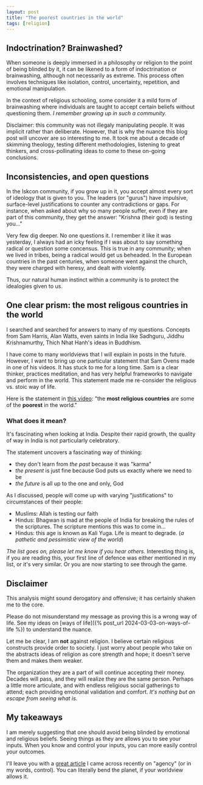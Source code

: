 ```yaml
---
layout: post
title: "The poorest countries in the world"
tags: [religion]
---
```


## Indoctrination? Brainwashed?
When someone is deeply immersed in a philosophy or religion to the point of being blinded by it, it can be likened to a form of indoctrination or brainwashing, although not necessarily as extreme. This process often involves techniques like isolation, control, uncertainty, repetition, and emotional manipulation.

In the context of religious schooling, some consider it a mild form of brainwashing where individuals are taught to accept certain beliefs without questioning them. _I remember growing up in such a community._

Disclaimer: this community was not illegaly manipulating people. It was implicit rather than deliberate. However, that is why the nuance this blog post will uncover are so interesting to me. It took me about a decade of skimming theology, testing different methodologies, listening to great thinkers, and cross-pollinating ideas to come to these on-going conclusions.

## Inconsistencies, and open questions
In the Iskcon community, if you grow up in it, you accept almost every sort of ideology that is given to you. The leaders (or "gurus") have impulsive, surface-level justifications to counter any contradictions or gaps. For instance, when asked about why so many people suffer, even if they are part of this community, they get the answer: "Krishna (their god) is testing you..."

Very few dig deeper. No one questions it. I remember it like it was yesterday, I always had an icky feeling if I was about to say something radical or question some concensus. This is true in any community; when we lived in tribes, being a radical would get us beheaded. In the European countries in the past centuries, when someone went against the church, they were charged with heresy, and dealt with violently.

Thus, our natural human instinct within a community is to protect the idealogies given to us.

## One clear prism: the most religous countries in the world
I searched and searched for answers to many of my questions. Concepts from Sam Harris, Alan Watts, even saints in India like Sadhguru, Jiddhu Krishnamurthy, Thich Nhat Hanh's ideas in Buddhism.

I have come to many worldviews that I will explain in posts in the future. However, I want to bring up one particular statement that Sam Ovens made in one of his videos. It has stuck to me for a long time. Sam is a clear thinker, practices meditation, and has very helpful frameworks to navigate and perform in the world. This statement made me re-consider the religious vs. stoic way of life.

Here is the statement in [this video](https://www.youtube.com/watch?v=1LAPw2uSb28): "the **most religious countries** are some of the **poorest** in the world."

### What does it mean?
It's fascinating when looking at India. Despite their rapid growth, the quality of way in India is not particularly celebratory.

The statement uncovers a fascinating way of thinking:
- they don't learn from _the past_ because it was "karma"
- _the present_ is just fine because God puts us exactly where we need to be
- _the future_ is all up to the one and only, God

As I discussed, people will come up with varying "justifications" to circumstances of their people:
- Muslims: Allah is testing our faith
- Hindus: Bhagwan is mad at the people of India for breaking the rules of the scriptures. The scripture mentions this was to come in...
- Hindus: this age is known as Kali Yuga. Life is meant to degrade. (_a pathetic and pessimistic view of the world_)

_The list goes on, please let me know if you hear others._ Interesting thing is, if you are reading this, your first line of defence was either mentioned in my list, or it's very similar. Or you are now starting to see through the game.

## Disclaimer
This analysis might sound derogatory and offensive; it has certainly shaken me to the core.

Please do not misunderstand my message as proving this is a wrong way of life. See my ideas on [ways of life]({% post_url 2024-03-03-on-ways-of-life %}) to understand the nuance.

Let me be clear, I am **not** against religion. I believe certain religious constructs provide order to society. I just worry about people who take on the abstracts ideas of religion as core strength and hope; it doesn't serve them and makes them weaker.

The organization they are a part of will continue accepting their money. Decades will pass, and they will realize they are the same person. Perhaps a little more articulate, and with endless religious social gatherings to attend; each providing emotional validation and comfort. _It's nothing but an escape from seeing what is._

## My takeaways
I am merely suggesting that one should avoid being blinded by emotional and religious beliefs. Seeing things as they are allows you to see your inputs. When you know and control your inputs, you can more easily control your outcomes.

I'll leave you with a [great article](https://suryad.com/blog/high-agency/) I came across recently on "agency" (or in my words, control). You can literally bend the planet, if your worldview allows it.

